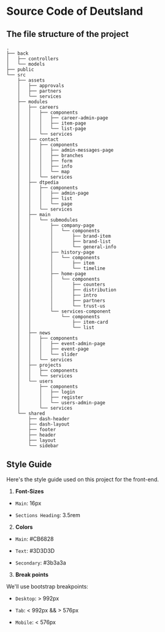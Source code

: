 # Source Code of Deutsland

## The file structure of the project

```
.
├── back
│   ├── controllers
│   └── models
├── public
└── src
    ├── assets
    │   ├── approvals
    │   ├── partners
    │   └── services
    ├── modules
    │   ├── careers
    │   │   ├── components
    │   │   │   ├── career-admin-page
    │   │   │   ├── item-page
    │   │   │   └── list-page
    │   │   └── services
    │   ├── contact
    │   │   ├── components
    │   │   │   ├── admin-messages-page
    │   │   │   ├── branches
    │   │   │   ├── form
    │   │   │   ├── info
    │   │   │   └── map
    │   │   └── services
    │   ├── dtpedia
    │   │   ├── components
    │   │   │   ├── admin-page
    │   │   │   ├── list
    │   │   │   └── page
    │   │   └── services
    │   ├── main
    │   │   └── submodules
    │   │       ├── company-page
    │   │       │   └── components
    │   │       │       ├── brand-item
    │   │       │       ├── brand-list
    │   │       │       └── general-info
    │   │       ├── history-page
    │   │       │   └── components
    │   │       │       ├── item
    │   │       │       └── timeline
    │   │       ├── home-page
    │   │       │   └── components
    │   │       │       ├── counters
    │   │       │       ├── distribution
    │   │       │       ├── intro
    │   │       │       ├── partners
    │   │       │       └── trust-us
    │   │       └── services-component
    │   │           └── components
    │   │               ├── item-card
    │   │               └── list
    │   ├── news
    │   │   ├── components
    │   │   │   ├── event-admin-page
    │   │   │   ├── event-page
    │   │   │   └── slider
    │   │   └── services
    │   ├── projects
    │   │   ├── components
    │   │   └── services
    │   └── users
    │       ├── components
    │       │   ├── login
    │       │   ├── register
    │       │   └── users-admin-page
    │       └── services
    └── shared
        ├── dash-header
        ├── dash-layout
        ├── footer
        ├── header
        ├── layout
        └── sidebar
```

## Style Guide

Here's the style guide used on this project for the front-end.

1. **Font-Sizes**

- `Main`: 16px

- `Sections Heading`: 3.5rem

2. **Colors**

- `Main`: #CB6828

- `Text`: #3D3D3D

- `Secondary`: #3b3a3a

3. **Break points**

We'll use bootstrap breakpoints:

- `Desktop`: > 992px

- `Tab`: < 992px && > 576px

- `Mobile`: < 576px
